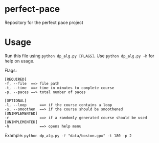 # perfect-pace

Repository for the perfect pace project

# Usage

Run this file using `python dp_alg.py [FLAGS]`. Use `python dp_alg.py -h` for help on usage.

Flags:

```
[REQUIRED]
-f, --file  ==> file path
-t, --time  ==> time in minutes to complete course
-p, --paces ==> total number of paces

[OPTIONAL]
-l, --loop      ==> if the course contains a loop
-s, --smoothen  ==> if the course should be smoothened              [UNIMPLEMENTED]
-r              ==> if a randomly generated course should be used   [UNIMPLEMENTED]
-h              ==> opens help menu
```

Example: `python dp_alg.py -f "data/boston.gpx" -t 180 -p 2`
